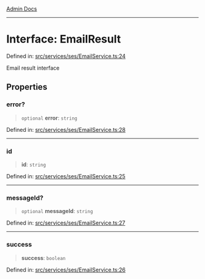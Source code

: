 [Admin Docs](/)

***

# Interface: EmailResult

Defined in: [src/services/ses/EmailService.ts:24](https://github.com/Sourya07/talawa-api/blob/2dc82649c98e5346c00cdf926fe1d0bc13ec1544/src/services/ses/EmailService.ts#L24)

Email result interface

## Properties

### error?

> `optional` **error**: `string`

Defined in: [src/services/ses/EmailService.ts:28](https://github.com/Sourya07/talawa-api/blob/2dc82649c98e5346c00cdf926fe1d0bc13ec1544/src/services/ses/EmailService.ts#L28)

***

### id

> **id**: `string`

Defined in: [src/services/ses/EmailService.ts:25](https://github.com/Sourya07/talawa-api/blob/2dc82649c98e5346c00cdf926fe1d0bc13ec1544/src/services/ses/EmailService.ts#L25)

***

### messageId?

> `optional` **messageId**: `string`

Defined in: [src/services/ses/EmailService.ts:27](https://github.com/Sourya07/talawa-api/blob/2dc82649c98e5346c00cdf926fe1d0bc13ec1544/src/services/ses/EmailService.ts#L27)

***

### success

> **success**: `boolean`

Defined in: [src/services/ses/EmailService.ts:26](https://github.com/Sourya07/talawa-api/blob/2dc82649c98e5346c00cdf926fe1d0bc13ec1544/src/services/ses/EmailService.ts#L26)
